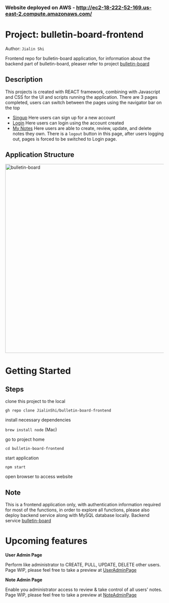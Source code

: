### Website deployed on AWS - http://ec2-18-222-52-169.us-east-2.compute.amazonaws.com/ 

# Project: bulletin-board-frontend 
Author: `Jialin Shi`

Frontend repo for bulletin-board application, for information about the backend part of bulletin-board, pleaser refer to project [bulletin-board](https://github.com/JialinShi/bulletin-board)

## Description
This projects is created with REACT framework, combining with Javascript and CSS for the UI and scripts running the application. 
There are 3 pages completed, users can switch between the pages using the navigator bar on the top
- [Singup](http://ec2-18-222-52-169.us-east-2.compute.amazonaws.com/signup) Here users can sign up for a new account
- [Login](http://ec2-18-222-52-169.us-east-2.compute.amazonaws.com/login) Here users can login using the account created
- [My Notes](http://ec2-18-222-52-169.us-east-2.compute.amazonaws.com/notes) Here users are able to create, review, update, and delete notes they own. There is a `logout` button in this page, after users logging out, pages is forced to be switched to Login page.

## Application Structure
<img src="https://github.com/user-attachments/assets/f58f9658-7d92-4aac-9794-682e2cee811f" width="900" height="600" alt="bulletin-board" />


# Getting Started

## Steps
clone this project to the local

`gh repo clone JialinShi/bulletin-board-frontend`

install necessary dependencies
  
`brew install node` (Mac)

go to project home
  
`cd bulletin-board-frontend`

start application
  
`npm start`

open browser to access website 

## Note
This is a frontend application only, with authentication information required for most of the functions, in order to explore all functions, please also deploy backend service along with MySQL database locally. Backend service [bulletin-board](https://github.com/JialinShi/bulletin-board)

# Upcoming features

**User Admin Page**

Perform like administrator to CREATE, PULL, UPDATE, DELETE other users. Page WIP, please feel free to take a preview at [UserAdminPage](http://ec2-18-222-52-169.us-east-2.compute.amazonaws.com/useradmin)

**Note Admin Page**

Enable you administrator access to review & take control of all users' notes. Page WIP, please feel free to take a preview at [NoteAdminPage](http://ec2-18-222-52-169.us-east-2.compute.amazonaws.com/noteadmin)




